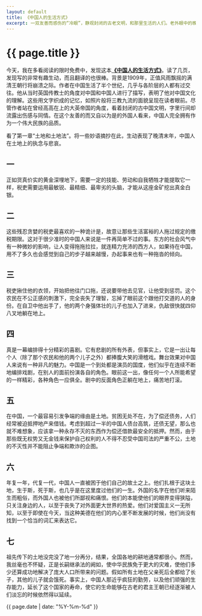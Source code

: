```yaml
---
layout: default
title: 《中国人的生活方式》
excerpt: 一双友善而感伤的“冷眼”，静观封闭的古老文明，和那里生活的人们。老外眼中的晚清中国社会面面观。
---
```

{{ page.title }}
================

今天，我在多看阅读的限时免费中，发现这本[**《中国人的生活方式》**](http://www.duokan.com/book/49288)。读了几页，发现写的非常有趣生动，而且翻译的也很棒。背景是1909年，正值风雨飘摇的满清王朝行将崩溃之际。作者在中国生活了半个世纪，几乎与各阶层的人都有过交往。他从当时英国传教士的角度对中国和中国人进行了描写，表明了他对中国文化的理解。这些用文字织成的记忆，如照片般将三教九流的面貌呈现在读者眼前。尽管作者站在曾经高高在上的大英帝国的角度，看着封闭的古中国文明，字里行间却流露出伤感与同情。在这个友善的而又自以为是的外国人看来，中国人完全拥有作为一个伟大民族的品质。

看了第一章“土地和土地法”。将一些妙语摘抄在此，生动表现了晚清末年，中国人在土地上的执念与悲哀。

一
-----------------
正如货真价实的黄金深埋地下，需要一定的技能、劳动和自我牺牲才能提取它一样，税吏需要运用最敏锐、最精细、最卑劣的头脑，才能从这座金矿挖出真金白银。

二
-----------------
这些残忍贪婪的税吏最喜欢的一种诡计是，故意让那些生活富裕的人拖过规定的缴税期限。这对于很少准时的中国人来说是一件再简单不过的事。东方的社会风气中有一种微妙的影响，让人变得拖拖拉拉，就连精力充沛的西方人，如果待在中国，用不了多久也会感觉到自己的步子越来越慢，办起事来也有一种拖沓的倾向。

三
-----------------
税吏揪住他的衣领，开始把他往门口拖，还说要带他去见官，让他受到惩罚。这个农民在不公正感的刺激下，完全丧失了理智，忘掉了眼前这个跟他打交道的人的身份。在自卫中他出手了，他的两个身强体壮的儿子也加入了进来，仇敌很快就四仰八叉地躺在地上。

四
-----------------
真是一幕编排得十分精彩的喜剧。它有悲剧的所有外表，但事实上，它是一出让每个人（除了那个农民和他的两个儿子之外）都捧腹大笑的滑稽戏。舞台效果对中国人来说有一种非凡的魅力。中国是一个到处都是演员的国度，他们似乎在连续不断地编排戏剧，在别人的面前扮演各自的角色。眼前这一出，像任何一个人所能希望的一样精彩，各种角色一应俱全。剧中的反面角色正躺在地上，痛苦地打滚。

五
-----------------
在中国，一个最容易引发争端的缘由是土地。贫困无处不在，为了偿还债务，人们经常被迫抵押地产来借钱。考虑到超过一半的中国人债台高筑，还债无望，那么也就不难想象，应该拿一种永存不灭的东西作为偿还借款最安全的抵押。然而，由于那些既无权势又无金钱来保护自己权利的人不得不忍受中国司法的严重不公，土地的不灭性并不能阻止争端和欺诈的企图。

六
-----------------
年复一年，代复一代，中国人一直被困于他们自己的故土之上。他们扎根于这块土地，生于斯，死于斯，也几乎是在这里度过他们的一生。外国的名字在他们听来陌生而粗俗，而外国人也被他们所鄙视和痛恨。他们的本能使他们的眼界变得狭隘，只关注身边的人，以至于丧失了对外面更大世界的热爱。他们对爱国主义一无所知，以至于即使在今天，当这种美德在他们的内心里不断发展的时候，他们尚没有找到一个恰当的词汇来表达它。

七
-----------------
祖先传下的土地没完没了地一分再分，结果，全国各地的耕地通常都很小。然而，我丝毫也不怀疑，正是长嗣继承法的阙如，使中华民族免于更大的灾难，使他们多少还算成功地解决了庞大人口所带来的问题。假如所有土地在父亲死后全都给了长子，其他的儿子就会饿死。事实上，中国人那近乎疯狂的勤劳，以及他们顽强的生存能力，延长了这个国家的寿命，使它的生命能够在古老的君主王朝已经逐渐被人们淡忘的时候依然得以延续。

{{ page.date | date: "%Y-%m-%d" }}
